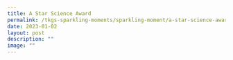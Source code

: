 ```yaml
---
title: A Star Science Award
permalink: /tkgs-sparkling-moments/sparkling-moment/a-star-science-award/
date: 2023-01-02
layout: post
description: ""
image: ""
---
```

